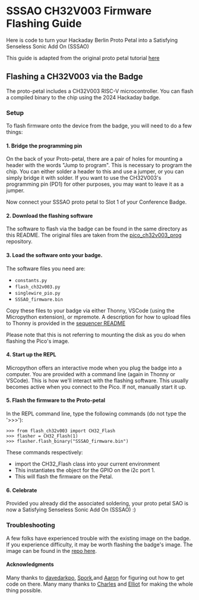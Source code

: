 # SSSAO CH32V003 Firmware Flashing Guide

Here is code to turn your Hackaday Berlin Proto Petal into a Satisfying Senseless Sonic Add On (SSSAO)

This guide is adapted from the original proto petal tutorial [here](https://github.com/Hack-a-Day/2024-Supercon-8-Add-On-Badge/blob/main/i2c_proto_petal_tutorial/README.md)

## Flashing a CH32V003 via the Badge

The proto-petal includes a CH32V003 RISC-V microcontroller. You can flash a compiled binary to the chip using the 2024 Hackaday badge. 

### Setup 
To flash firmware onto the device from the badge, you will need to do a few things:

#### 1. Bridge the programming pin
 
On the back of your Proto-petal, there are a pair of holes for mounting a header with the words "Jump to program". This is necessary to program the chip. You can either solder a header to this and use a jumper, or you can simply bridge it with solder. If you want to use the CH32V003's programming pin (PD1) for other purposes, you may want to leave it as a jumper.

Now connect your SSSAO proto petal to Slot 1 of your Conference Badge.

#### 2. Download the flashing software

The software to flash via the badge can be found in the same directory as this README. The original files are taken from the [pico_ch32v003_prog](https://github.com/hexagon5un/pico_ch32v003_prog/tree/b27aed77272f5a6784cd8eae403d3d86f6571f0e) repository.

#### 3. Load the software onto your badge.

The software files you need are: 
 - `constants.py`
 - `flash_ch32v003.py`
 - `singlewire_pio.py`
 - `SSSAO_firmware.bin`

Copy these files to your badge via either Thonny, VSCode (using the Micropython extension), or mpremote. A description for how to upload files to Thonny is provided in the [sequencer README](./main/tree/badge_sequencer/README.md)

Please note that this is not referring to mounting the disk as you do when flashing the Pico's image.

#### 4. Start up the REPL

Micropython offers an interactive mode when you plug the badge into a computer. You are provided with a command line (again in Thonny or VSCode). This is how we'll interact with the flashing software. This usually becomes active when you connect to the Pico. If not, manually start it up.

#### 5. Flash the firmware to the Proto-petal

In the REPL command line, type the following commands (do not type the '>>>'): 

```
>>> from flash_ch32v003 import CH32_Flash
>>> flasher = CH32_Flash(1)
>>> flasher.flash_binary("SSSAO_firmware.bin")
```
These commands respectively:
- import the CH32_Flash class into your current environment
- This instantiates the object for the GPIO on the i2c port 1.
- This will flash the firmware on the Petal.

#### 6. Celebrate

Provided you already did the associated soldering, your proto petal SAO is now a Satisfying Senseless Sonic Add On (SSSAO) :)

### Troubleshooting

A few folks have experienced trouble with the existing image on the badge. If you experience difficulty, it may be worth flashing the badge's image. The image can be found in the [repo here](https://github.com/Hack-a-Day/2024-Supercon-8-Add-On-Badge/blob/main/software/micropython/RPI_PICO_W-20240602-v1.23.0.uf2).

#### Acknowledgments

Many thanks to [davedarkpo](https://github.com/davedarko/), [Spork](https://github.com/conniest),and [Aaron](https://github.com/aaroneiche/) for figuring out how to get code on there. Many many thanks to [Charles](https://github.com/cnlohr) and [Elliot](https://github.com/hexagon5un) for making the whole thing possible.
  
